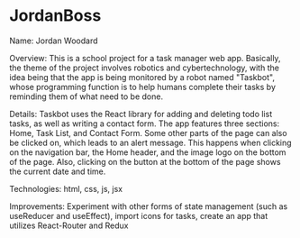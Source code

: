 # JordanBoss

Name: Jordan Woodard

Overview: This is a school project for a task manager web app. Basically, the theme of the project involves robotics and cybertechnology, with the idea being that the app is being monitored by a robot named "Taskbot", whose programming function is to help humans complete their tasks by reminding them of what need to be done.

Details: Taskbot uses the React library for adding and deleting todo list tasks, as well as writing a contact form. The app features three sections: Home, Task List, and Contact Form. Some other parts of the page can also be clicked on, which leads to an alert message. This happens when clicking on the navigation bar, the Home header, and the image logo on the bottom of the page. Also, clicking on the button at the bottom of the page shows the current date and time.

Technologies: html, css, js, jsx

Improvements: Experiment with other forms of state management (such as useReducer and useEffect), import icons for tasks, create an app that utilizes React-Router and Redux

